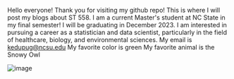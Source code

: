 Hello everyone!
Thank you for visiting my github repo! This is where I will post my blogs about ST 558. 
I am a current Master's student at NC State in my final semester! I will be graduating in December 2023. I am interested in pursuing a career as a statistician and data scientist, particularly in the field of healthcare, biology, and environmental sciences.
My email is kedupug@ncsu.edu
My favorite color is green
My favorite animal is the Snowy Owl

![image](https://github.com/Eiryu52/ST-558-Blog-Posts/assets/142181846/e43a35b1-85cf-4e88-a5ca-38da3c2a0fc2)
